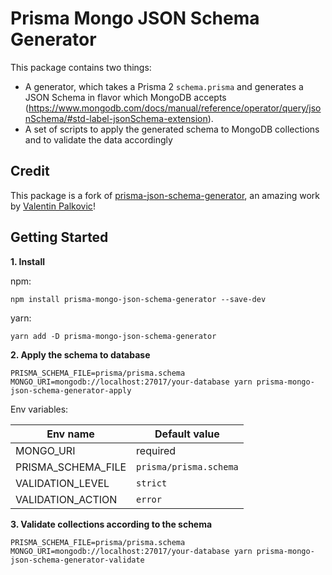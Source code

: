 # Prisma Mongo JSON Schema Generator

This package contains two things:

- A generator, which takes a Prisma 2 `schema.prisma` and generates a JSON Schema in flavor which MongoDB accepts (https://www.mongodb.com/docs/manual/reference/operator/query/jsonSchema/#std-label-jsonSchema-extension).
- A set of scripts to apply the generated schema to MongoDB collections and to validate the data accordingly

## Credit

This package is a fork of [prisma-json-schema-generator](https://github.com/valentinpalkovic/prisma-json-schema-generator), an amazing work by [Valentin Palkovic](https://github.com/valentinpalkovic)!

## Getting Started

**1. Install**

npm:

```shell
npm install prisma-mongo-json-schema-generator --save-dev
```

yarn:

```shell
yarn add -D prisma-mongo-json-schema-generator
```

**2. Apply the schema to database**

```shell
PRISMA_SCHEMA_FILE=prisma/prisma.schema MONGO_URI=mongodb://localhost:27017/your-database yarn prisma-mongo-json-schema-generator-apply
```

Env variables:

| Env name | Default value |
|--|--|
| MONGO_URI | required |
| PRISMA_SCHEMA_FILE | `prisma/prisma.schema` |
| VALIDATION_LEVEL | `strict` |
| VALIDATION_ACTION | `error` |

**3. Validate collections according to the schema**

```shell
PRISMA_SCHEMA_FILE=prisma/prisma.schema MONGO_URI=mongodb://localhost:27017/your-database yarn prisma-mongo-json-schema-generator-validate
```
